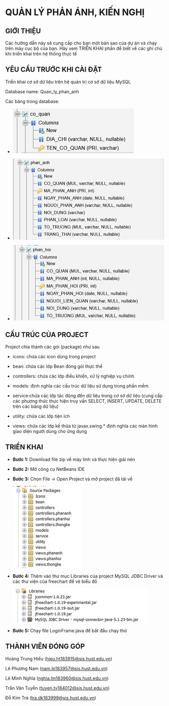 # QUẢN LÝ PHẢN ÁNH, KIẾN NGHỊ

## GIỚI THIỆU
Các hướng dẫn này sẽ cung cấp cho bạn một bản sao của dự án và chạy trên máy cục bộ của bạn. Hãy xem TRIỂN KHAI phần  để biết về các ghi chú khi triển khai trên hệ thống thực tế

## YÊU CẦU TRƯỚC KHI CÀI ĐẶT
Triển khai cơ sở dữ liệu trên hệ quản trị cơ sở dữ liệu MySQL

Database name: Quan_ly_phan_anh

Các bảng trong database:

* ![CoQuan](https://raw.githubusercontent.com/NamLP183957/CNPM_Project_Nhom23/master/DataBaseImage/CoQuan.jpg)

* ![PhanAnh](https://raw.githubusercontent.com/NamLP183957/CNPM_Project_Nhom23/master/DataBaseImage/PhanAnh.jpg)

* ![PhanHoi](https://raw.githubusercontent.com/NamLP183957/CNPM_Project_Nhom23/master/DataBaseImage/PhanHoi.jpg)

## CẤU TRÚC CỦA PROJECT
Project chia thành các gói (package) như sau

* icons: chứa các icon dùng trong project

* bean: chứa các lớp Bean đóng gói thực thể

* controllers: chứa các lớp điều khiển, xử lý nghiệp vụ chính

* models: định nghĩa các cấu trúc dữ liệu sử dụng trong phần mềm

* service:chứa các lớp tác động đến dữ liệu trong cơ sở dữ
liệu (cung cấp các phương thức thực hiện truy vấn SELECT, INSERT,
UPDATE, DELETE trên các bảng dữ liệu)

* utility: chứa các lớp tiện ích

* views: chứa các lớp kế thừa từ javax.swing.* định nghĩa các
màn hình giao diện người dùng cho ứng dụng  

## TRIỂN KHAI

* **Bước 1:** Download file zip về máy tính và thực hiện giải nén

* **Bước 2:** Mở công cụ NetBeans IDE

* **Bước 3:** Chọn File -> Open Project và mở project đã tải về
  
  ![SoucePackage](https://raw.githubusercontent.com/NamLP183957/CNPM_Project_Nhom23/master/DataBaseImage/CauTrucProject.jpg)

* **Bước 4:** Thêm vào thư mục Libraries của project MySQL JDBC Driver và các thư viện của freechart để vẽ biểu đồ
   
   ![Libraries](https://raw.githubusercontent.com/NamLP183957/CNPM_Project_Nhom23/master/DataBaseImage/ThemVaoThuVien.jpg)

* **Bước 5:** Chạy file LoginFrame.java để bắt đầu chạy thử


## THÀNH VIÊN ĐÓNG GÓP

Hoàng Trung Hiếu (hieu.ht183915@sis.hust.edu.vn)

Lê Phương Nam	(nam.lp183957@sis.hust.edu.vn)

Lê Minh Nghĩa (nghia.lm183960@sis.hust.edu.vn)

Trần Văn Tuyền (tuyen.tv184012@sis.hust.edu.vn)

Đỗ Kim Trà (tra.dk183999@sis.hust.edu.vn)
